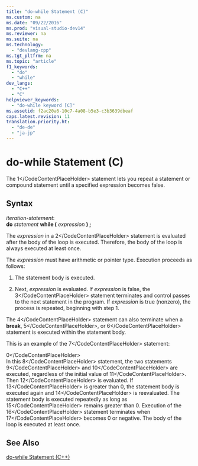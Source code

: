```yaml
---
title: "do-while Statement (C)"
ms.custom: na
ms.date: "09/22/2016"
ms.prod: "visual-studio-dev14"
ms.reviewer: na
ms.suite: na
ms.technology: 
  - "devlang-cpp"
ms.tgt_pltfrm: na
ms.topic: "article"
f1_keywords: 
  - "do"
  - "while"
dev_langs: 
  - "C++"
  - "C"
helpviewer_keywords: 
  - "do-while keyword [C]"
ms.assetid: f2ac20a6-10c7-4a08-b5e3-c3b3639dbeaf
caps.latest.revision: 11
translation.priority.ht: 
  - "de-de"
  - "ja-jp"
---
```

# do-while Statement (C)
The <CodeContentPlaceHolder>1\</CodeContentPlaceHolder> statement lets you repeat a statement or compound statement until a specified expression becomes false.  
  
## Syntax  
 *iteration-statement*:  
 **do**  *statement*  **while (**  *expression*  **) ;**  
  
 The *expression* in a <CodeContentPlaceHolder>2\</CodeContentPlaceHolder> statement is evaluated after the body of the loop is executed. Therefore, the body of the loop is always executed at least once.  
  
 The *expression* must have arithmetic or pointer type. Execution proceeds as follows:  
  
1.  The statement body is executed.  
  
2.  Next, *expression* is evaluated. If *expression* is false, the <CodeContentPlaceHolder>3\</CodeContentPlaceHolder> statement terminates and control passes to the next statement in the program. If *expression* is true (nonzero), the process is repeated, beginning with step 1.  
  
 The <CodeContentPlaceHolder>4\</CodeContentPlaceHolder> statement can also terminate when a **break**, <CodeContentPlaceHolder>5\</CodeContentPlaceHolder>, or <CodeContentPlaceHolder>6\</CodeContentPlaceHolder> statement is executed within the statement body.  
  
 This is an example of the <CodeContentPlaceHolder>7\</CodeContentPlaceHolder> statement:  
  
<CodeContentPlaceHolder>0\</CodeContentPlaceHolder>  
 In this <CodeContentPlaceHolder>8\</CodeContentPlaceHolder> statement, the two statements <CodeContentPlaceHolder>9\</CodeContentPlaceHolder> and <CodeContentPlaceHolder>10\</CodeContentPlaceHolder> are executed, regardless of the initial value of <CodeContentPlaceHolder>11\</CodeContentPlaceHolder>. Then <CodeContentPlaceHolder>12\</CodeContentPlaceHolder> is evaluated. If <CodeContentPlaceHolder>13\</CodeContentPlaceHolder> is greater than 0, the statement body is executed again and <CodeContentPlaceHolder>14\</CodeContentPlaceHolder> is reevaluated. The statement body is executed repeatedly as long as <CodeContentPlaceHolder>15\</CodeContentPlaceHolder> remains greater than 0. Execution of the <CodeContentPlaceHolder>16\</CodeContentPlaceHolder> statement terminates when <CodeContentPlaceHolder>17\</CodeContentPlaceHolder> becomes 0 or negative. The body of the loop is executed at least once.  
  
## See Also  
 [do-while Statement (C++)](../vs140/do-while-statement--c---.md)